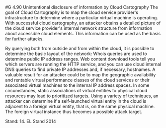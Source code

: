 #G 4.90 Unintentional disclosure of information by Cloud Cartography
The goal of Cloud Cartography is to map the cloud service provider's infrastructure to determine where a particular virtual machine is operating. With successful cloud cartography, an attacker obtains a detailed picture of the cloud service provider's internal network structure from information about accessible cloud elements. This information can be used as the basis for further attacks.

By querying both from outside and from within the cloud, it is possible to determine the basic layout of the network: Whois queries are used to determine public IP address ranges. Web content download tools tell you which servers are running the HTTP service, and you can use cloud internal DNS queries to find private IP addresses and, if necessary, hostnames. A valuable result for an attacker could be to map the geographic availability and rentable virtual performance classes of the cloud services or their associated virtual machines to the internal IP address spaces. In some circumstances, static associations of virtual entities to physical cloud resources may lead to prioritized targets. Using a variety of techniques, an attacker can determine if a self-launched virtual entity in the cloud is adjacent to a foreign virtual entity, that is, on the same physical machine. The foreign virtual instance thus becomes a possible attack target.

Stand: 14. EL Stand 2014



